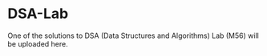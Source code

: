 # DSA-Lab
One of the solutions to DSA (Data Structures and Algorithms) Lab (M56) will be uploaded here. 
